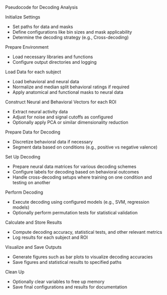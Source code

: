 Pseudocode for Decoding Analysis

Initialize Settings
  - Set paths for data and masks
  - Define configurations like bin sizes and mask applicability
  - Determine the decoding strategy (e.g., Cross-decoding)

Prepare Environment
  - Load necessary libraries and functions
  - Configure output directories and logging

Load Data for each subject
  - Load behavioral and neural data
  - Normalize and median split behavioral ratings if required
  - Apply anatomical and functional masks to neural data

Construct Neural and Behavioral Vectors for each ROI
  - Extract neural activity data
  - Adjust for noise and signal cutoffs as configured
  - Optionally apply PCA or similar dimensionality reduction

Prepare Data for Decoding
  - Discretize behavioral data if necessary
  - Segment data based on conditions (e.g., positive vs negative valence)

Set Up Decoding
  - Prepare neural data matrices for various decoding schemes
  - Configure labels for decoding based on behavioral outcomes
  - Handle cross-decoding setups where training on one condition and testing on another

Perform Decoding
  - Execute decoding using configured models (e.g., SVM, regression models)
  - Optionally perform permutation tests for statistical validation

Calculate and Store Results
  - Compute decoding accuracy, statistical tests, and other relevant metrics
  - Log results for each subject and ROI

Visualize and Save Outputs
  - Generate figures such as bar plots to visualize decoding accuracies
  - Save figures and statistical results to specified paths

Clean Up
  - Optionally clear variables to free up memory
  - Save final configurations and results for documentation

